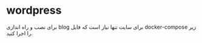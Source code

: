 # wordpress

برای نصب و راه اندازی blog برای سایت تنها نیاز است که فایل docker-compose زیر را اجرا کنید.